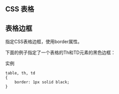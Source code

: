 ## CSS 表格

## 表格边框
指定CSS表格边框，使用border属性。

下面的例子指定了一个表格的Th和TD元素的黑色边框：

实例
```
table, th, td
{
    border: 1px solid black;
}
```






















